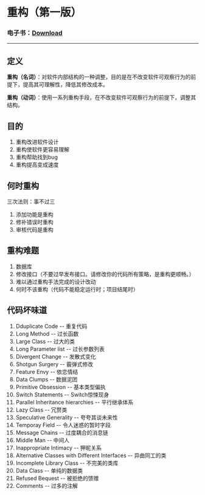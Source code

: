 # 重构（第一版）

### 电子书：[Download](./ebook/重构_改善既有代码的设计.pdf)

-----

## 定义

**重构（名词）**：对软件内部结构的一种调整，目的是在不改变软件可观察行为的前提下，提高其可理解性，降低其修改成本。

**重构（动词）**：使用一系列重构手段，在不改变软件可观察行为的前提下，调整其结构。

## 目的
1. 重构改进软件设计
2. 重构使软件更容易理解
3. 重构帮助找到bug
4. 重构提高变成速度

## 何时重构

三次法则：事不过三

1. 添加功能是重构
2. 修补错误时重构
3. 审核代码是重构

## 重构难题

1. 数据库
2. 修改接口（不要过早发布接口。请修改你的代码所有策略，是重构更顺畅。）
3. 难以通过重构手法完成的设计改动
4. 何时不该重构（代码不能稳定运行时；项目结尾时）

## 代码坏味道

1. Dduplicate Code -- 重复代码
2. Long Method -- 过长函数
3. Large Class -- 过大的类
4. Long Parameter list -- 过长参数列表
5. Divergent Change -- 发散式变化
6. Shotgun Surgery -- 霰弹式修改
7. Feature Envy -- 依恋情结
8. Data Clumps -- 数据泥团
9. Primitive Obsession -- 基本类型偏执
10. Switch Statements -- Switch惊悚现身
11. Parallel Inheritance hierarchies -- 平行继承体系
12. Lazy Class -- 冗赘类
13. Speculative Generality -- 夸夸其谈未来性
14. Temporay Field -- 令人迷惑的暂时字段
15. Message Chains -- 过度耦合的消息链
16. Middle Man -- 中间人
17. Inappropriate Intimacy -- 狎昵关系
18. Alternative Classes with Different Interfaces -- 异曲同工的类
19. Incomplete Library Class -- 不完美的类库
20. Data Class -- 单纯的数据类
21. Refused Bequest -- 被拒绝的馈赠
22. Comments -- 过多的注解